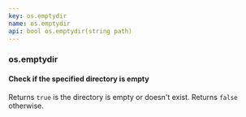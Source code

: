 ```yaml
---
key: os.emptydir
name: os.emptydir
api: bool os.emptydir(string path)
---
```


### os.emptydir

#### Check if the specified directory is empty

Returns `true` is the directory is empty or doesn't exist. Returns `false` otherwise.
